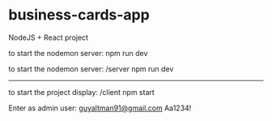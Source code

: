 # business-cards-app

 NodeJS + React project

to start the nodemon server: npm run dev

to start the nodemon server: /server npm run dev
***********************************************
to start the project display: /client npm start

Enter as admin user:
guyaltman91@gmail.com
Aa1234!

